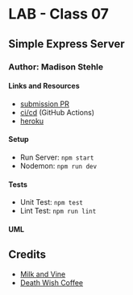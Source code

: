 # LAB - Class 07
## Simple Express Server
### Author: Madison Stehle

#### Links and Resources
- [submission PR](https://github.com/madisonstehle/express_server/pull/1)
- [ci/cd]() (GitHub Actions)
- [heroku]()

#### Setup
- Run Server: `npm start`
- Nodemon: `npm run dev`

#### Tests
- Unit Test: `npm test`
- Lint Test: `npm run lint`

#### UML
<!-- Link to an image of the UML for your application and response to events -->

## Credits
- [Milk and Vine](https://www.amazon.com/Milk-Vine-Inspirational-Quotes-Classic-ebook/dp/B076NWPQYZ)
- [Death Wish Coffee](https://www.deathwishcoffee.com/products/death-wish-coffee)